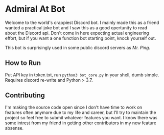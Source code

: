# Admiral At Bot

Welcome to the world's crappiest Discord bot. I mainly made this as a friend wanted a practical joke bot and I saw this as a good opertunity to read about the Discord api. Don't come in here expecting actual engineering effort, but if you want a one function bot starting point, knock yourself out.

This bot is surprisingly used in some public discord servers as *Mr. Ping*.

## How to Run

Put API key in token.txt, run `python3 bot_core.py` in your shell, dumb simple. Requires discord re-write and Python > 3.7.

## Contributing

I'm making the source code open since I don't have time to work on features often anymore due to my life and career, but I'll try to maintain the project so feel free to submit whatever features you want. I know there was some intrest from my friend in getting other contributors in my new feature absense.
